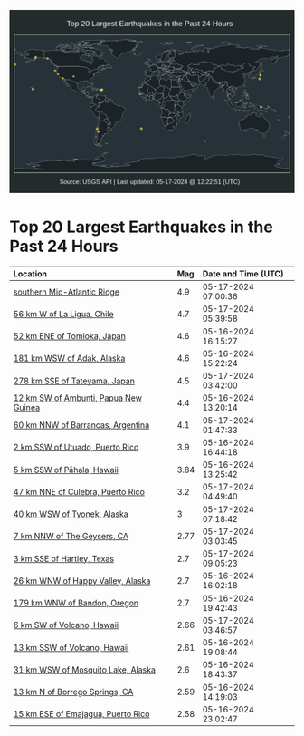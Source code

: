 ![Map](./map.png)

# Top 20 Largest Earthquakes in the Past 24 Hours

| Location | Mag | Date and Time (UTC) |
|:---|:---|:---|
| [southern Mid-Atlantic Ridge](https://earthquake.usgs.gov/earthquakes/eventpage/us6000mz4v) | 4.9 | 05-17-2024 07:00:36 |
| [56 km W of La Ligua, Chile](https://earthquake.usgs.gov/earthquakes/eventpage/us6000mz4h) | 4.7 | 05-17-2024 05:39:58 |
| [52 km ENE of Tomioka, Japan](https://earthquake.usgs.gov/earthquakes/eventpage/us6000mz0k) | 4.6 | 05-16-2024 16:15:27 |
| [181 km WSW of Adak, Alaska](https://earthquake.usgs.gov/earthquakes/eventpage/us6000myyk) | 4.6 | 05-16-2024 15:22:24 |
| [278 km SSE of Tateyama, Japan](https://earthquake.usgs.gov/earthquakes/eventpage/us6000mz43) | 4.5 | 05-17-2024 03:42:00 |
| [12 km SW of Ambunti, Papua New Guinea](https://earthquake.usgs.gov/earthquakes/eventpage/us6000myy2) | 4.4 | 05-16-2024 13:20:14 |
| [60 km NNW of Barrancas, Argentina](https://earthquake.usgs.gov/earthquakes/eventpage/us6000mz3p) | 4.1 | 05-17-2024 01:47:33 |
| [2 km SSW of Utuado, Puerto Rico](https://earthquake.usgs.gov/earthquakes/eventpage/pr2024137001) | 3.9 | 05-16-2024 16:44:18 |
| [5 km SSW of Pāhala, Hawaii](https://earthquake.usgs.gov/earthquakes/eventpage/hv74232822) | 3.84 | 05-16-2024 13:25:42 |
| [47 km NNE of Culebra, Puerto Rico](https://earthquake.usgs.gov/earthquakes/eventpage/pr71449143) | 3.2 | 05-17-2024 04:49:40 |
| [40 km WSW of Tyonek, Alaska](https://earthquake.usgs.gov/earthquakes/eventpage/ak0246ccfvku) | 3 | 05-17-2024 07:18:42 |
| [7 km NNW of The Geysers, CA](https://earthquake.usgs.gov/earthquakes/eventpage/nc75007961) | 2.77 | 05-17-2024 03:03:45 |
| [3 km SSE of Hartley, Texas](https://earthquake.usgs.gov/earthquakes/eventpage/tx2024jqzy) | 2.7 | 05-17-2024 09:05:23 |
| [26 km WNW of Happy Valley, Alaska](https://earthquake.usgs.gov/earthquakes/eventpage/ak0246au5y7y) | 2.7 | 05-16-2024 16:02:18 |
| [179 km WNW of Bandon, Oregon](https://earthquake.usgs.gov/earthquakes/eventpage/us6000mz1t) | 2.7 | 05-16-2024 19:42:43 |
| [6 km SW of Volcano, Hawaii](https://earthquake.usgs.gov/earthquakes/eventpage/hv74233627) | 2.66 | 05-17-2024 03:46:57 |
| [13 km SSW of Volcano, Hawaii](https://earthquake.usgs.gov/earthquakes/eventpage/hv74233177) | 2.61 | 05-16-2024 19:08:44 |
| [31 km WSW of Mosquito Lake, Alaska](https://earthquake.usgs.gov/earthquakes/eventpage/us6000mz1d) | 2.6 | 05-16-2024 18:43:37 |
| [13 km N of Borrego Springs, CA](https://earthquake.usgs.gov/earthquakes/eventpage/ci40587079) | 2.59 | 05-16-2024 14:19:03 |
| [15 km ESE of Emajagua, Puerto Rico](https://earthquake.usgs.gov/earthquakes/eventpage/pr71449118) | 2.58 | 05-16-2024 23:02:47 |
